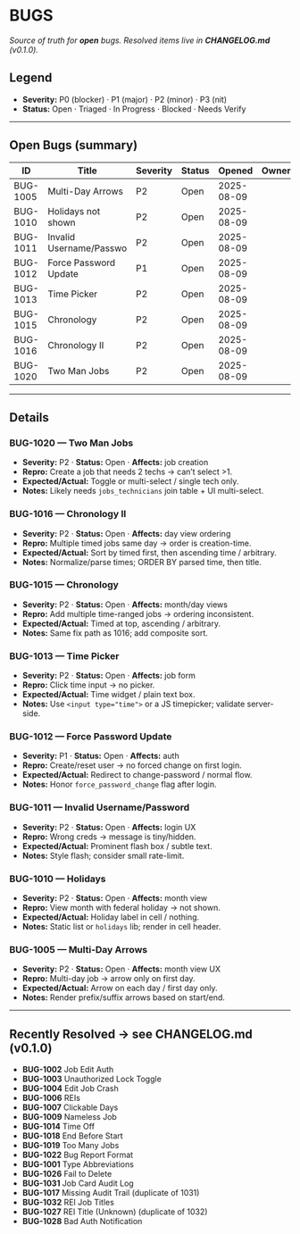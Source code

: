 # BUGS

_Source of truth for **open** bugs. Resolved items live in **CHANGELOG.md** (v0.1.0)._

## Legend

- **Severity:** P0 (blocker) · P1 (major) · P2 (minor) · P3 (nit)
- **Status:** Open · Triaged · In Progress · Blocked · Needs Verify

---

## Open Bugs (summary)
<!-- BUGS:SUMMARY START -->
| ID        | Title                   | Severity | Status        | Opened      | Owner | Target |
|-----------|-------------------------|----------|---------------|-------------|-------|--------|
| BUG-1005  | Multi-Day Arrows        | P2       | Open          | 2025-08-09  |       | v0.1.1 |
| BUG-1010  | Holidays not shown      | P2       | Open          | 2025-08-09  |       | v0.1.1 |
| BUG-1011  | Invalid Username/Passwo | P2       | Open          | 2025-08-09  |       | v0.1.1 |
| BUG-1012  | Force Password Update   | P1       | Open          | 2025-08-09  |       | v0.1.1 |
| BUG-1013  | Time Picker             | P2       | Open          | 2025-08-09  |       | v0.1.1 |
| BUG-1015  | Chronology              | P2       | Open          | 2025-08-09  |       | v0.1.1 |
| BUG-1016  | Chronology II           | P2       | Open          | 2025-08-09  |       | v0.1.1 |
| BUG-1020  | Two Man Jobs            | P2       | Open          | 2025-08-09  |       | v0.1.1 |
<!-- BUGS:SUMMARY END -->
---

## Details
<!-- BUGS:DETAILS START -->

### BUG-1020 — Two Man Jobs

- **Severity:** P2 · **Status:** Open · **Affects:** job creation
- **Repro:** Create a job that needs 2 techs → can’t select >1.
- **Expected/Actual:** Toggle or multi-select / single tech only.
- **Notes:** Likely needs `jobs_technicians` join table + UI multi-select.

### BUG-1016 — Chronology II

- **Severity:** P2 · **Status:** Open · **Affects:** day view ordering
- **Repro:** Multiple timed jobs same day → order is creation-time.
- **Expected/Actual:** Sort by timed first, then ascending time / arbitrary.
- **Notes:** Normalize/parse times; ORDER BY parsed time, then title.

### BUG-1015 — Chronology

- **Severity:** P2 · **Status:** Open · **Affects:** month/day views
- **Repro:** Add multiple time-ranged jobs → ordering inconsistent.
- **Expected/Actual:** Timed at top, ascending / arbitrary.
- **Notes:** Same fix path as 1016; add composite sort.

### BUG-1013 — Time Picker

- **Severity:** P2 · **Status:** Open · **Affects:** job form
- **Repro:** Click time input → no picker.
- **Expected/Actual:** Time widget / plain text box.
- **Notes:** Use `<input type="time">` or a JS timepicker; validate server-side.

### BUG-1012 — Force Password Update

- **Severity:** P1 · **Status:** Open · **Affects:** auth
- **Repro:** Create/reset user → no forced change on first login.
- **Expected/Actual:** Redirect to change-password / normal flow.
- **Notes:** Honor `force_password_change` flag after login.

### BUG-1011 — Invalid Username/Password

- **Severity:** P2 · **Status:** Open · **Affects:** login UX
- **Repro:** Wrong creds → message is tiny/hidden.
- **Expected/Actual:** Prominent flash box / subtle text.
- **Notes:** Style flash; consider small rate-limit.

### BUG-1010 — Holidays

- **Severity:** P2 · **Status:** Open · **Affects:** month view
- **Repro:** View month with federal holiday → not shown.
- **Expected/Actual:** Holiday label in cell / nothing.
- **Notes:** Static list or `holidays` lib; render in cell header.

### BUG-1005 — Multi-Day Arrows

- **Severity:** P2 · **Status:** Open · **Affects:** month view UX
- **Repro:** Multi-day job → arrow only on first day.
- **Expected/Actual:** Arrow on each day / first day only.
- **Notes:** Render prefix/suffix arrows based on start/end.

<!-- BUGS:DETAILS END -->
---

## Recently Resolved → see CHANGELOG.md (v0.1.0)

- **BUG-1002** Job Edit Auth
- **BUG-1003** Unauthorized Lock Toggle
- **BUG-1004** Edit Job Crash
- **BUG-1006** REIs
- **BUG-1007** Clickable Days
- **BUG-1009** Nameless Job
- **BUG-1014** Time Off
- **BUG-1018** End Before Start
- **BUG-1019** Too Many Jobs
- **BUG-1022** Bug Report Format
- **BUG-1001** Type Abbreviations
- **BUG-1026** Fail to Delete
- **BUG-1031** Job Card Audit Log
- **BUG-1017** Missing Audit Trail (duplicate of 1031)
- **BUG-1032** REI Job Titles
- **BUG-1027** REI Title (Unknown) (duplicate of 1032)
- **BUG-1028** Bad Auth Notification

